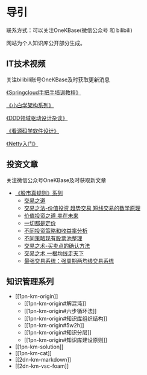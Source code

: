 
# 导引

联系方式：可以关注OneKBase(微信公众号 和 bilibili)

网站为个人知识库公开部分生成。

## IT技术视频

关注bilibili账号OneKBase及时获取更新消息

[《Springcloud手把手培训教程》](https://space.bilibili.com/505668382/channel/collectiondetail?sid=912428)

[《小白学架构系列》](https://space.bilibili.com/505668382/channel/collectiondetail?sid=1533932)

[《DDD领域驱动设计杂谈》](https://space.bilibili.com/505668382/channel/collectiondetail?sid=1748818)

[《看源码学软件设计》](https://space.bilibili.com/505668382/channel/collectiondetail?sid=1769041)

[《Netty入门》](https://space.bilibili.com/505668382/channel/collectiondetail?sid=1685254)

## 投资文章

关注微信公众号OneKBase及时获取新文章

- [《股市真规则》系列](https://mp.weixin.qq.com/mp/appmsgalbum?__biz=MzIzNTEwNDM5Mg==&action=getalbum&album_id=2928826699511857155#wechat_redirect)
  - [交易之道](https://mp.weixin.qq.com/s/x0k2K_ykMSWIzAqVqEJaJA)
  - [交易之法-价值投资 趋势交易 短线交易的数学原理](https://mp.weixin.qq.com/s/eMRB4g-XyYDlrGGADhkABg)
  - [价值投资之道 卖在未来](https://mp.weixin.qq.com/s/pZQE6NihPAXxwJvplXJ7-w)
  - [一切都是定价](https://mp.weixin.qq.com/s/Ajkx7dhyiWt0jQ8RLZsYIQ)
  - [不同投资策略和收益率分析](https://mp.weixin.qq.com/s/e6bNlEEOU-DGR2qufihWUA)
  - [不同策略现有股票池整理](https://mp.weixin.qq.com/s/SJrsZ7msCHuUh9OX6WjSWQ)
  - [交易之术-买卖点的确认方法](https://mp.weixin.qq.com/s/Kbyg3OYqMPJRnD4-l1y8qQ)
  - [交易之术 一根均线走天下](https://mp.weixin.qq.com/s/pwwlMYNA6LjJPYXV-KF3GQ)
  - [最强交易系统：强周期两均线交易系统](https://mp.weixin.qq.com/s/C6VFIakM6tmREmE9kCnDrw)

## 知识管理系列

- [[1pn-km-origin]]
  - [[1pn-km-origin#解混沌]]
  - [[1pn-km-origin#六步循环法]]
  - [[1pn-km-origin#知识库组织结构]]
  - [[1pn-km-origin#5w2h]]
  - [[1pn-km-origin#知识分层]]
  - [[1pn-km-origin#知识库建设原则]]
- [[1pn-km-solution]]
- [[1pn-km-cat]]
- [[2dn-km-markdown]]
- [[2dn-km-vsc-foam]] 